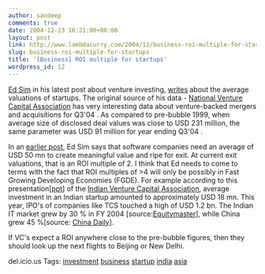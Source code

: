 ```yaml
---
author: sandeep
comments: true
date: 2004-12-23 16:21:00+00:00
layout: post
link: http://www.lambdacurry.com/2004/12/business-roi-multiple-for-startups/
slug: business-roi-multiple-for-startups
title: '[Business] ROI multiple for startups'
wordpress_id: 12
---
```


[Ed Sim](http://http//www.beyondvc.com/) in his latest post about venture investing, [writes](http://http//www.beyondvc.com/2004/12/it_takes_time_t.html) about the average valuations of startups. The original source of his data - [National Venture Capital Association](http://www.nvca.org/) has very interesting data about venture-backed mergers and acquisitions for Q3'04 . As compared to pre-bubble 1999, when average size of disclosed deal values was close to USD 231 million, the same parameter was USD 91 million for year ending Q3'04 .

In an [earlier post](http://www.beyondvc.com/2003/11/yesterday_i_par.html), Ed Sim says that software companies need an average of USD 50 mn to create meaningful value and ripe for exit. At current exit valuations, that is an ROI multiple of 2.
I think that Ed needs to come to terms with the fact that ROI multiples of >4 will only be possibly in Fast Growing Developing Economies (FGDE). For example according to this presentation[[ppt](http://http//www.indiavca.org/State%20of%20Venture%20Capital%20-%20October%202004.ppt)] of the [Indian Venture Capital Association](http://http//www.indiavca.org/), average investment in an Indian startup amounted to approximately USD 18 mn. This year, IPO's of companies like TCS touched a high of USD 1.2 bn. The Indian IT market grew by 30 % in FY 2004 [source:[Equitymaster](http://www.equitymaster.com/research-it/sector-info/software/#fy)], while China grew 45 %[source: [China Daily](http://http://www.chinadaily.com.cn/english/doc/2004-12/06/content_397558.htm)].

If VC's expect a ROI anywhere close to the pre-bubble figures, then they should look up the next flights to Beijing or New Delhi.


del.icio.us Tags: [investment](http://del.icio.us/sss8ue/investment) [business](http://del.icio.us/sss8ue/business) [startup](http://del.icio.us/sss8ue/startup) [india](http://del.icio.us/sss8ue/india) [asia](http://del.icio.us/sss8ue/asia) [](http://del.icio.us/sss8ue/)
